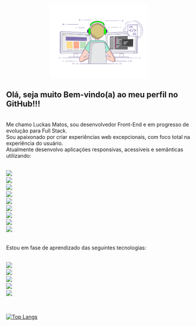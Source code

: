 <p align="center">
<img src="https://github.com/luckasmatos/luckasmatos/blob/ab329d23ce43f4536f8191ec720a0fbb6c836a76/GIF-developer.gif" height="200px">
</p>
<h2>Olá, seja muito Bem-vindo(a) ao meu perfil no GitHub!!!</h2>
<br>
Me chamo Luckas Matos, sou desenvolvedor Front-End e em progresso de evolução para Full Stack.<br>                                      
Sou apaixonado por criar experiências web excepcionais, com foco total na experiência do usuário.<br>
Atualmente desenvolvo aplicações responsivas, acessíveis e semânticas utilizando:                                   
<br>
<br>
<p>
<img src="https://img.shields.io/badge/HTML-323330?style=for-the-badge&logo=html5&logoColor=E34F26"><br>
<img src="https://img.shields.io/badge/CSS-323330?&style=for-the-badge&logo=css3&logoColor=blue"><br>
<img src="https://img.shields.io/badge/JavaScript-323330?style=for-the-badge&logo=javascript&logoColor=F7DF1E"><br>
<img src="https://img.shields.io/badge/React.js-323330?style=for-the-badge&logo=react&logoColor=61DAFB"><br>
<img src="https://img.shields.io/badge/Node.js-323330?style=for-the-badge&logo=node.js&logoColor=green"><br>
<img src="https://img.shields.io/badge/SASS-323330?style=for-the-badge&logo=SASS&logoColor=hotpink"><br>
<img src="https://img.shields.io/badge/bootstrap-323330.svg?style=for-the-badge&logo=bootstrap&logoColor=238511FA"><br>
<img src="https://img.shields.io/badge/NPM-323330.svg?style=for-the-badge&logo=npm&logoColor=%23CB3837"><br>
<img src="https://img.shields.io/badge/yarn-323330.svg?style=for-the-badge&logo=yarn&logoColor=%232C8EBB"><br>
</p>
<br>
Estou em fase de aprendizado das seguintes tecnologias:
<br>
<br>
<p>
<img src="https://img.shields.io/badge/React_Native-323330?style=for-the-badge&logo=react&logoColor=61DAFB"><br>
<img src="https://img.shields.io/badge/typescript-323330.svg?style=for-the-badge&logo=typescript&logoColor=%23007ACC"><br>
<img src="https://img.shields.io/badge/Next.JS-323330?style=for-the-badge&logo=next.js&logoColor=white"><br>
<img src="https://img.shields.io/badge/MongoDB-323330.svg?style=for-the-badge&logo=mongodb&logoColor=%234ea94b"><br>
<img src="https://img.shields.io/badge/postgres-323330.svg?style=for-the-badge&logo=postgresql&logoColor=blue"><br>
</p>
<br>

[![Top Langs](https://github-readme-stats.vercel.app/api/top-langs/?username=luckasmatos&layout=compact)](https://github.com/luckasmatos/github-readme-stats)






